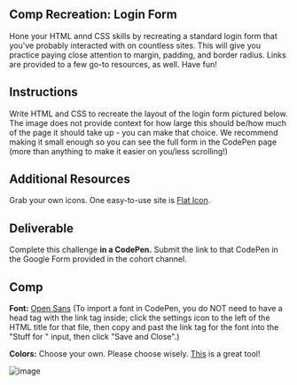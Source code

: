 ## Comp Recreation: Login Form

Hone your HTML annd CSS skills by recreating a standard login form that you've probably interacted with on countless sites. This will give you practice paying close attention to margin, padding, and border radius. Links are provided to a few go-to resources, as well. Have fun!

## Instructions

Write HTML and CSS to recreate the layout of the login form pictured below. The image does not provide context for how large this should be/how much of the page it should take up - you can make that choice. We recommend making it small enough so you can see the full form in the CodePen page (more than anything to make it easier on you/less scrolling!)

## Additional Resources

Grab your own icons. One easy-to-use site is [Flat Icon](https://www.flaticon.com/).

## Deliverable

Complete this challenge **in a CodePen.** Submit the link to that CodePen in the Google Form provided in the cohort channel.

## Comp

**Font:** [Open Sans](https://fonts.google.com/?query=open+san&selection.family=Open+Sans) (To import a font in CodePen, you do NOT need to have a head tag with the link tag inside; click the settings icon to the left of the HTML title for that file, then copy and past the link tag for the font into the "Stuff for <head>" input, then click "Save and Close".)

**Colors:** Choose your own. Please choose wisely. [This](https://htmlcolorcodes.com/color-picker/) is a great tool!

![image](https://user-images.githubusercontent.com/25447342/68785472-77057d00-05fb-11ea-9d9f-0b6c096027d5.png)
